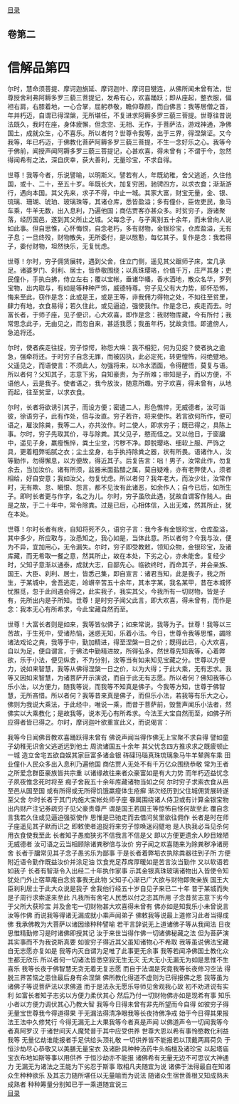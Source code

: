 <div class="menu"><a href="/lotus-sutra/#/table-of-contents">目录</a></div>
<hgroup>
  <h2>卷第二</h2>
  <h1>信解品第四</h1>
</hgroup>
<p>
  尔时，慧命须菩提、摩诃迦旃延、摩诃迦叶、摩诃目犍连，从佛所闻未曾有法，世尊授舍利弗阿耨多罗三藐三菩提记，发希有心，欢喜踊跃；即从座起，整衣服，偏袒右肩，右膝着地，一心合掌，屈躬恭敬，瞻仰尊颜，而白佛言：我等居僧之首，年并朽迈，自谓已得涅槃，无所堪任，不复进求阿耨多罗三藐三菩提。世尊往昔说法既久，我时在座，身体疲懈，但念空、无相、无作，于菩萨法，游戏神通，净佛国土，成就众生，心不喜乐。所以者何？世尊令我等，出于三界，得涅槃证。又今我等，年已朽迈，于佛教化菩萨阿耨多罗三藐三菩提，不生一念好乐之心。我等今于佛前，闻授声闻阿耨多罗三藐三菩提记，心甚欢喜，得未曾有；不谓于今，忽然得闻希有之法，深自庆幸，获大善利，无量珍宝，不求自得。
</p>
<p>
  世尊！我等今者，乐说譬喻，以明斯义。譬若有人，年既幼稚，舍父逃逝，久住他国，或十、二十，至五十岁。年既长大，加复穷困，驰骋四方，以求衣食；渐渐游行，遇向本国。其父先来，求子不得，中止一城。其家大富，财宝无量，金、银、
  琉璃、珊瑚、琥珀、玻璃珠等，其诸仓库，悉皆盈溢；多有僮仆，臣佐吏民，象马车乘，牛羊无数，出入息利，乃遍他国；商估贾客亦甚众多。时贫穷子，游诸聚落，经历国邑，遂到其父所止之城。父每念子，与子离别五十余年，而未曾向人说如此事。但自思惟，心怀悔恨，自念老朽，多有财物，金银珍宝，仓库盈溢，无有子息；一旦终殁，财物散失，无所委付，是以慇懃，每忆其子。复作是念：我若得子，委付财物，坦然快乐，无复忧虑。
</p>
<p>
  世尊！尔时，穷子佣赁展转，遇到父舍，住立门侧，遥见其父踞师子床，宝几承足。诸婆罗门、刹利、居士，皆恭敬围绕；以真珠璎珞，价值千万，庄严其身；吏民僮仆，手执白拂，侍立左右；覆以宝帐，垂诸华幡，香水洒地，散众名华，罗列宝物，出内取与，有如是等种种严饰，威德特尊。穷子见父有大力势，即怀恐怖，悔来至此，窃作是念：此或是王，或是王等，非我佣力得物之处，不如往至贫里，肆力有地，衣食易得；若久住此，或见逼迫，强使我作。作是念已，疾走而去。时富长者，于师子座，见子便识，心大欢喜，即作是念：我财物库藏，今有所付；我常思念此子，无由见之，而忽自来，甚适我愿；我虽年朽，犹故贪惜。即遣傍人，急追将还。
</p>
<p>
  尔时，使者疾走往捉，穷子惊愕，称怨大唤：我不相犯，何为见捉？使者执之逾急，强牵将还。于时穷子自念无罪，而被囚执，此必定死，转更惶怖，闷绝躄地。父遥见之，而语使言：不须此人，勿强将来，以冷水洒面，令得醒悟，莫复与语。所以者何？父知其子，志意下劣，自知豪贵，为子所难；审知是子，而以方便，不语他人，云是我子。使者语之，我今放汝，随意所趣。穷子欢喜，得未曾有，从地而起，往至贫里，以求衣食。
</p>
<p>
  尔时，长者将欲诱引其子，而设方便；密遣二人，形色憔悴，无威德者，汝可诣彼，徐语穷子，此有作处，倍与汝直。穷子若许，将来使作。若言欲何所作，便可语之，雇汝除粪，我等二人，亦共汝作。时二使人，即求穷子；既已得之，具陈上事。尔时，穷子先取其价，寻与除粪。其父见子，愍而怪之。又以他日，于窗牖中，遥见子身，羸瘦憔悴，粪土尘坌，污秽不净。即脱璎珞、细软上服、严饰之具，更着粗弊垢腻之衣；尘土坌身，右手执持除粪之器，状有所畏。语诸作人，汝等勤作，勿得懈息，以方便故，得近其子。后复告言：咄！男子，汝常此作，勿复余去，当加汝价。诸有所须，盆器米面盐醋之属，莫自疑难，亦有老弊使人，须者相给，好自安意；我如汝父，勿复忧虑。所以者何？我年老大，而汝少壮，汝常作时，无有欺、怠、瞋恨、怨言，都不见汝有此诸恶，如余作人；自今已后，如所生子。即时长者更与作字，名之为儿。尔时，穷子虽欣此遇，犹故自谓客作贱人。由是之故，于二十年中，常令除粪。过是已后，心相体信，入出无难，然其所止，犹在本处。
</p>
<p>
  世尊！尔时长者有疾，自知将死不久，语穷子言：我今多有金银珍宝，仓库盈溢，其中多少，所应取与，汝悉知之，我心如是，当体此意。所以者何？今我与汝，便为不异，宜加用心，无令漏失。尔时，穷子即受教敕，领知众物，金银珍宝，及诸库藏，而无希取一餐之意，然其所止，故在本处，下劣之心，亦未能舍。复经少时，父知子意渐以通泰，成就大志，自鄙先心。临欲终时，而命其子，并会亲族、国王、大臣、刹利、居士，皆悉己集，即自宣言：诸君当知，此是我子，我之所生，于某城中，舍吾逃走，竛竮辛苦五十余年，其本字某，我名某甲，昔在本城怀忧推觅，忽于此间遇会得之，此实我子，我实其父，今我所有一切财物，皆是子有，先所出内是子所知。世尊！是时穷子闻父此言，即大欢喜，得未曾有，而作是念：我本无心有所希求，今此宝藏自然而至。
</p>
<p>
  世尊！大富长者则是如来，我等皆似佛子；如来常说，我等为子。世尊！我等以三苦故，于生死中，受诸热恼，迷惑无知，乐着小法。今日，世尊令我等思惟，蠲除诸法戏论之粪，我等于中，勤加精进，得至涅槃一日之价；既得此已，心大欢喜，自以为足，便自谓言，于佛法中勤精进故，所得弘多。然世尊先知我等，心着弊欲，乐于小法，便见纵舍，不为分别，汝等当有如来知见宝藏之分。世尊以方便力，说如来智慧，我等从佛得涅槃一日之价，以为大得；于此大乘，无有志求。我等又因如来智慧，为诸菩萨开示演说，而自于此无有志愿。所以者何？佛知我等心乐小法，以方便力，随我等说，而我等不知真是佛子。今我等方知，世尊于佛智慧，无所吝惜。所以者何？我等昔来真是佛子，而但乐小法，若我等有乐大之心，佛则为我说大乘法，于此经中，唯说一乘，而昔于菩萨前，毁訾声闻乐小法者，然佛实以大乘教化；是故我等，说本无心有所希求。今法王大宝自然而至，如佛子所应得者皆已得之。尔时，摩诃迦叶欲重宣此义，而说偈言：
</p>
<div class="commentary">
  <span>我等今日</span
  ><span>闻佛音教</span
  ><span>欢喜踊跃</span
  ><span>得未曾有</span>
  <span>佛说声闻</span
  ><span>当得作佛</span
  ><span>无上宝聚</span
  ><span>不求自得</span>
  <span>譬如童子</span
  ><span>幼稚无识</span
  ><span>舍父逃逝</span
  ><span>远到他土</span>
  <span>周流诸国</span
  ><span>五十余年</span>
  <span>其父忧念</span
  ><span>四方推求</span
  ><span>求之既疲</span
  ><span>顿止一城</span>
  <span>造立舍宅</span
  ><span>五欲自娱</span
  ><span>其家巨富</span
  ><span>多诸金银</span>
  <span>砗磲玛瑙</span
  ><span>真珠琉璃</span
  ><span>象马牛羊</span
  ><span>辇舆车乘</span>
  <span>田业僮仆</span
  ><span>人民众多</span
  ><span>出入息利</span
  ><span>乃遍他国</span>
  <span>商估贾人</span
  ><span>无处不有</span
  ><span>千万亿众</span
  ><span>围绕恭敬</span>
  <span>常为王者</span
  ><span>之所爱念</span
  ><span>群臣豪族</span
  ><span>皆共宗重</span>
  <span>以诸缘故</span
  ><span>往来者众</span
  ><span>豪富如是</span
  ><span>有大力势</span>
  <span>而年朽迈</span
  ><span>益忧念子</span
  ><span>夙夜惟念</span
  ><span>死时将至</span>
  <span>痴子舍我</span
  ><span>五十余年</span
  ><span>库藏诸物</span
  ><span>当如之何</span>
  <span>尔时穷子</span
  ><span>求索衣食</span
  ><span>从邑至邑</span
  ><span>从国至国</span>
  <span>或有所得</span
  ><span>或无所得</span
  ><span>饥饿羸瘦</span
  ><span>体生疮癣</span>
  <span>渐次经历</span
  ><span>到父住城</span
  ><span>佣赁展转</span
  ><span>遂至父舍</span>
  <span>尔时长者</span
  ><span>于其门内</span
  ><span>施大宝帐</span
  ><span>处师子座</span>
  <span>眷属围绕</span
  ><span>诸人侍卫</span
  ><span>或有计算</span
  ><span>金银宝物</span>
  <span>出内财产</span
  ><span>注记券疏</span
  ><span>穷子见父</span
  ><span>豪贵尊严</span>
  <span>谓是国王</span
  ><span>若国王等</span
  ><span>惊怖自怪</span
  ><span>何故至此</span>
  <span>覆自念言</span
  ><span>我若久住</span
  ><span>或见逼迫</span
  ><span>强驱使作</span>
  <span>思惟是已</span
  ><span>驰走而去</span
  ><span>借问贫里</span
  ><span>欲往佣作</span>
  <span>长者是时</span
  ><span>在师子座</span
  ><span>遥见其子</span
  ><span>默而识之</span>
  <span>即敕使者</span
  ><span>追捉将来</span
  ><span>穷子惊唤</span
  ><span>迷闷躄地</span>
  <span>是人执我</span
  ><span>必当见杀</span
  ><span>何用衣食</span
  ><span>使我至此</span>
  <span>长者知子</span
  ><span>愚痴狭劣</span
  ><span>不信我言</span
  ><span>不信是父</span>
  <span>即以方便</span
  ><span>更遗余人</span
  ><span>眇目矬陋</span
  ><span>无威德者</span>
  <span>汝可语之</span
  ><span>云当相顾</span
  ><span>除诸粪秽</span
  ><span>倍与汝价</span>
  <span>穷子闻之</span
  ><span>欢喜随来</span
  ><span>为除粪秽</span
  ><span>净诸房舍</span>
  <span>长者于牖</span
  ><span>常见其子</span
  ><span>念子愚劣</span
  ><span>乐为鄙事</span>
  <span>于是长者</span
  ><span>着弊垢衣</span
  ><span>执除粪器</span
  ><span>往到子所</span>
  <span>方便附近</span
  ><span>语令勤作</span
  ><span>既益汝价</span
  ><span>并涂足油</span>
  <span>饮食充足</span
  ><span>荐席厚暖</span
  ><span>如是苦言</span
  ><span>汝当勤作</span>
  <span>又以软语</span
  ><span>若如我子</span>
  <span>长者有智</span
  ><span>渐令入出</span
  ><span>经二十年</span
  ><span>执作家事</span>
  <span>示其金银</span
  ><span>真珠玻璃</span
  ><span>诸物出入</span
  ><span>皆使令知</span>
  <span>犹处门外</span
  ><span>止宿草庵</span
  ><span>自念贫事</span
  ><span>我无此物</span>
  <span>父知子心</span
  ><span>渐已广大</span
  ><span>欲与财物</span
  ><span>即聚亲族</span>
  <span>国王大臣</span
  ><span>刹利居士</span
  ><span>于此大众</span
  ><span>说是我子</span>
  <span>舍我他行</span
  ><span>经五十岁</span
  ><span>自见子来</span
  ><span>已二十年</span>
  <span>昔于某城</span
  ><span>而失是子</span
  ><span>周行求索</span
  ><span>遂来至此</span>
  <span>凡我所有</span
  ><span>舍宅人民</span
  ><span>悉以付之</span
  ><span>恣其所用</span>
  <span>子念昔贫</span
  ><span>志意下劣</span
  ><span>今于父所</span
  ><span>大获珍宝</span>
  <span>并及舍宅</span
  ><span>一切财物</span
  ><span>甚大欢喜</span
  ><span>得未曾有</span>
  <span>佛亦如是</span
  ><span>知我乐小</span
  ><span>未曾说言</span
  ><span>汝等作佛</span>
  <span>而说我等</span
  ><span>得诸无漏</span
  ><span>成就小乘</span
  ><span>声闻弟子</span>
  <span>佛敕我等</span
  ><span>说最上道</span
  ><span>修习此者</span
  ><span>当得成佛</span>
  <span>我承佛教</span
  ><span>为大菩萨</span
  ><span>以诸因缘</span
  ><span>种种譬喻</span>
  <span>若干言辞</span
  ><span>说无上道</span
  ><span>诸佛子等</span
  ><span>从我闻法</span>
  <span>日夜思惟</span
  ><span>精勤修习</span
  ><span>是时诸佛</span
  ><span>即授其记</span>
  <span>汝于来世</span
  ><span>当得作佛</span
  ><span>一切诸佛</span
  ><span>秘藏之法</span>
  <span>但为菩萨</span
  ><span>演其实事</span
  ><span>而不为我</span
  ><span>说斯真要</span>
  <span>如彼穷子</span
  ><span>得近其父</span
  ><span>虽知诸物</span
  ><span>心不希取</span>
  <span>我等虽说</span
  ><span>佛法宝藏</span
  ><span>自无志愿</span
  ><span>亦复如是</span>
  <span>我等内灭</span
  ><span>自谓为足</span
  ><span>唯了此事</span
  ><span>更无余事</span>
  <span>我等若闻</span
  ><span>净佛国土</span
  ><span>教化众生</span
  ><span>都无欣乐</span>
  <span>所以者何</span
  ><span>一切诸法</span
  ><span>皆悉空寂</span
  ><span>无生无灭</span>
  <span>无大无小</span
  ><span>无漏无为</span
  ><span>如是思惟</span
  ><span>不生喜乐</span>
  <span>我等长夜</span
  ><span>于佛智慧</span
  ><span>无贪无着</span
  ><span>无复志愿</span>
  <span>而自于法</span
  ><span>谓是究竟</span
  ><span>我等长夜</span
  ><span>修习空法</span>
  <span>得脱三界</span
  ><span>苦恼之患</span
  ><span>住最后身</span
  ><span>有余涅槃</span>
  <span>佛所教化</span
  ><span>得道不虚</span
  ><span>则为已得</span
  ><span>报佛之恩</span>
  <span>我等虽为</span
  ><span>诸佛子等</span
  ><span>说菩萨法</span
  ><span>以求佛道</span>
  <span>而于是法</span
  ><span>永无愿乐</span
  ><span>导师见舍</span
  ><span>观我心故</span>
  <span>初不劝进</span
  ><span>说有实利</span>
  <span>如富长者</span
  ><span>知子志劣</span
  ><span>以方便力</span
  ><span>柔伏其心</span>
  <span>然后乃付</span
  ><span>一切财物</span
  ><span>佛亦如是</span
  ><span>现希有事</span>
  <span>知乐小者</span
  ><span>以方便力</span
  ><span>调伏其心</span
  ><span>乃教大智</span>
  <span>我等今日</span
  ><span>得未曾有</span
  ><span>非先所望</span
  ><span>而今自得</span>
  <span>如彼穷子</span
  ><span>得无量宝</span
  ><span>世尊我今</span
  ><span>得道得果</span>
  <span>于无漏法</span
  ><span>得清净眼</span
  ><span>我等长夜</span
  ><span>持佛净戒</span>
  <span>始于今日</span
  ><span>得其果报</span
  ><span>法王法中</span
  ><span>久修梵行</span>
  <span>今得无漏</span
  ><span>无上大果</span
  ><span>我等今者</span
  ><span>真是声闻</span>
  <span>以佛道声</span
  ><span>令一切闻</span
  ><span>我等今者</span
  ><span>真阿罗汉</span>
  <span>于诸世间</span
  ><span>天人魔梵</span
  ><span>普于其中</span
  ><span>应受供养</span>
  <span>世尊大恩</span
  ><span>以希有事</span
  ><span>怜愍教化</span
  ><span>利益我等</span>
  <span>无量亿劫</span
  ><span>谁能报者</span
  ><span>手足供给</span
  ><span>头顶礼敬</span>
  <span>一切供养</span
  ><span>皆不能报</span
  ><span>若以顶戴</span
  ><span>两肩荷负</span>
  <span>于恒沙劫</span
  ><span>尽心恭敬</span
  ><span>又以美膳</span
  ><span>无量宝衣</span>
  <span>及诸卧具</span
  ><span>种种汤药</span
  ><span>牛头栴檀</span
  ><span>及诸珍宝</span>
  <span>以起塔庙</span
  ><span>宝衣布地</span
  ><span>如斯等事</span
  ><span>以用供养</span>
  <span>于恒沙劫</span
  ><span>亦不能报</span>
  <span>诸佛希有</span
  ><span>无量无边</span
  ><span>不可思议</span
  ><span>大神通力</span>
  <span>无漏无为</span
  ><span>诸法之王</span
  ><span>能为下劣</span
  ><span>忍于斯事</span>
  <span>取相凡夫</span
  ><span>随宜为说</span>
  <span>诸佛于法</span
  ><span>得最自在</span
  ><span>知诸众生</span
  ><span>种种欲乐</span>
  <span>及其志力</span
  ><span>随所堪任</span
  ><span>以无量喻</span
  ><span>而为说法</span>
  <span>随诸众生</span
  ><span>宿世善根</span
  ><span>又知成熟</span
  ><span>未成熟者</span>
  <span>种种筹量</span
  ><span>分别知已</span
  ><span>于一乘道</span
  ><span>随宜说三</span>
</div>
<div class="menu"><a href="/lotus-sutra/#/table-of-contents">目录</a></div>

